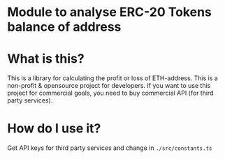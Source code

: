 # Module to analyse ERC-20 Tokens balance of address

# What is this?

This is a library for calculating the profit or loss of ETH-address.
This is a non-profit & opensource project for developers. If you want to use this project for commercial goals, you need to buy commercial API (for third party services).

# How do I use it?

Get API keys for third party services and change in ``./src/constants.ts``
